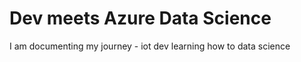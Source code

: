 # Dev meets Azure Data Science 
I am documenting my journey - iot dev learning how to data science 
